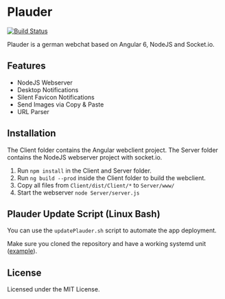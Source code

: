 # Plauder

[![Build Status](https://travis-ci.org/Waterfront97/Plauder.svg?branch=develop)](https://travis-ci.org/Waterfront97/Plauder)

Plauder is a german webchat based on Angular 6, NodeJS and Socket.io.

## Features

* NodeJS Webserver
* Desktop Notifications
* Silent Favicon Notifications
* Send Images via Copy & Paste
* URL Parser

## Installation

The Client folder contains the Angular webclient project.
The Server folder contains the NodeJS webserver project with socket.io.

1. Run `npm install` in the Client and Server folder.
2. Run `ng build --prod` inside the Client folder to build the webclient.
3. Copy all files from `Client/dist/Client/*` to `Server/www/`
4. Start the webserver `node Server/server.js`

## Plauder Update Script (Linux Bash)

You can use the `updatePlauder.sh` script to automate the app deployment.

Make sure you cloned the repository and have a working systemd unit ([example](https://gist.github.com/Waterfront97/178fdc5564d0a4dae96190d9111c4e0c)).

## License

Licensed under the MIT License.
